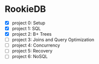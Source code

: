 # RookieDB

- [x] project 0: Setup
- [x] project 1: SQL
- [x] project 2: B+ Trees
- [ ] project 3: Joins and Query Optimization
- [ ] project 4: Concurrency
- [ ] project 5: Recovery
- [ ] project 6: NoSQL
